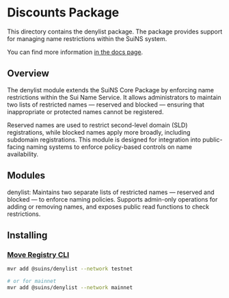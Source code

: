 # Discounts Package

This directory contains the denylist package. The package provides support for managing name restrictions within the SuiNS system.

You can find more information
[in the docs page](https://docs.suins.io/).

## Overview

The denylist module extends the SuiNS Core Package by enforcing name restrictions within the Sui Name Service. It allows administrators to maintain two lists of restricted names — reserved and blocked — ensuring that inappropriate or protected names cannot be registered.

Reserved names are used to restrict second-level domain (SLD) registrations, while blocked names apply more broadly, including subdomain registrations. This module is designed for integration into public-facing naming systems to enforce policy-based controls on name availability.

## Modules

denylist: Maintains two separate lists of restricted names — reserved and blocked — to enforce naming policies. Supports admin-only operations for adding or removing names, and exposes public read functions to check restrictions.

## Installing

### [Move Registry CLI](https://docs.suins.io/move-registry)

```bash
mvr add @suins/denylist --network testnet

# or for mainnet
mvr add @suins/denylist --network mainnet
```
